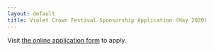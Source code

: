 ```yaml
---
layout: default
title: Violet Crown Festival Sponsorship Application (May 2020)
---
```


<script>
	if (location.protocol != 'https:') {
		location.href = 'https:' + window.location.href.substring(window.location.protocol.length);
	}
</script>
<script type="text/javascript" src="https://form.jotform.com/jsform/200556022540139"></script>
<noscript>
<p>Visit <a href="https://form.jotform.com/200556022540139">the online application form</a> to apply.</p>
</noscript>
<!--
The artist roster for the Spring festival is now full.  Thanks for your interest.
-->
